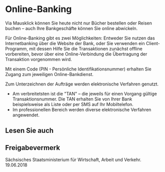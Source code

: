 # Online-Banking

Via Mausklick können Sie heute nicht nur Bücher bestellen oder Reisen buchen – auch Ihre Bankgeschäfte können Sie online abwickeln.

Für Online-Banking gibt es zwei Möglichkeiten: Entweder Sie nutzen das Internetbanking über die Website der Bank, oder Sie verwenden ein Client-Programm, mit dessen Hilfe Sie die Transaktionen zunächst offline vorbereiten, bevor über eine Online-Verbindung die Übertragung der Transaktion vorgenommen wird.

Mit einem Code (PIN - Persönliche Identifikationsnummer) erhalten Sie Zugang zum jeweiligen Online-Bankdienst.

Zum Unterzeichnen der Aufträge werden elektronische Verfahren genutzt.

* Am verbreitetsten ist die "TAN" – die jeweils für einen Vorgang gültige Transaktionsnummer. Die TAN erhalten Sie von Ihrer Bank beispielsweise als Liste oder per SMS auf Ihr Mobiltelefon.
* Im professionellen Bereich werden diverse elektronische Verfahren angewendet.

## Lesen Sie auch

## Freigabevermerk

Sächsisches Staatsministerium für Wirtschaft, Arbeit und Verkehr. 19.06.2018
